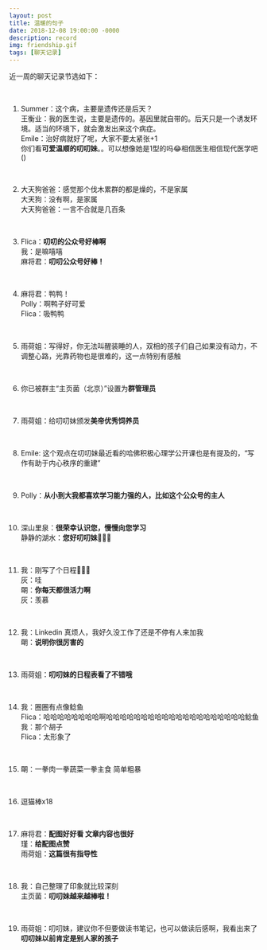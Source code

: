 ```yaml
---
layout: post
title: 温暖的句子
date: 2018-12-08 19:00:00 -0000
description: record
img: friendship.gif
tags: [聊天记录]
---
```


近一周的聊天记录节选如下：

<br>

1) Summer：这个病，主要是遗传还是后天？<br>
王衡业：我的医生说，主要是遗传的。基因里就自带的。后天只是一个诱发环境。适当的环境下，就会激发出来这个病症。<br>
Emile：治好病就好了呢，大家不要太紧张+1<br>
你们看<b>可爱温顺的叨叨妹</b>。。可以想像她是1型的吗😂相信医生相信现代医学吧()

<br>

2) 大天狗爸爸：感觉那个伐木累群的都是燥的，不是家属<br>
大天狗：没有啊，是家属<br>
大天狗爸爸：一言不合就是几百条

<br>

3) Flica：<b>叨叨的公众号好棒啊</b><br>
我：是嘛嘻嘻<br>
麻将君：<b>叨叨公众号好棒！</b>

<br>

4) 麻将君：鸭鸭！<br>
Polly：啊鸭子好可爱<br>
Flica：吸鸭鸭

<br>

5) 雨荷姐：写得好，你无法叫醒装睡的人，双相的孩子们自己如果没有动力，不调整心路，光靠药物也是很难的，这一点特别有感触

<br>

6) 你已被群主“主页菌（北京）”设置为<b>群管理员</b>

<br>

7) 雨荷姐：给叨叨妹颁发<b>美帝优秀饲养员</b>

<br>

8) Emile: 这个观点在叨叨妹最近看的哈佛积极心理学公开课也是有提及的，“写作有助于内心秩序的重建”

<br>

9) Polly：<b>从小到大我都喜欢学习能力强的人，比如这个公众号的主人</b>

<br>

10) 深山里泉：<b>很荣幸认识您，慢慢向您学习</b><br>
静静的湖水：<b>您好叨叨妹</b>🤝🤝🤝

<br>

11) 我：刚写了个日程💪💪💪<br>
灰：哇<br>
朙：<b>你每天都很活力啊</b><br>
灰：羡慕

<br>

12) 我：Linkedin 真烦人，我好久没工作了还是不停有人来加我<br>
朙：<b>说明你很厉害的</b>

<br>

13) 雨荷姐：<b>叨叨妹的日程表看了不错哦</b>

<br>

14) 我：圈圈有点像鲶鱼<br>
Flica：哈哈哈哈哈哈哈哈啊哈哈哈哈哈哈哈哈哈哈哈哈哈哈哈哈哈哈哈哈鲶鱼<br>
我：那个胡子<br>
Flica：太形象了

<br>

15) 朙：一拳肉一拳蔬菜一拳主食 简单粗暴

<br>

16) 逗猫棒x18

<br>

17) 麻将君：<b>配图好好看 文章内容也很好</b><br>
瑾：<b>给配图点赞</b><br>
雨荷姐：<b>这篇很有指导性</b>

<br>

18) 我：自己整理了印象就比较深刻<br>
主页菌：<b>叨叨妹越来越棒啦！</b>

<br>

19) 雨荷姐：叨叨妹，建议你不但要做读书笔记，也可以做读后感啊，我看出来了<b>叨叨妹以前肯定是别人家的孩子</b>
